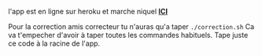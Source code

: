 


l'app est en ligne sur heroku et marche niquel <a href="https://evening-shelf-14989.herokuapp.com"><b>ICI</b></a>

Pour la correction amis correcteur tu n'auras qu'a taper <code>./correction.sh</code>
Ca va t'empecher d'avoir à taper toutes les commandes habituels. Tape juste ce code à la racine de l'app.




